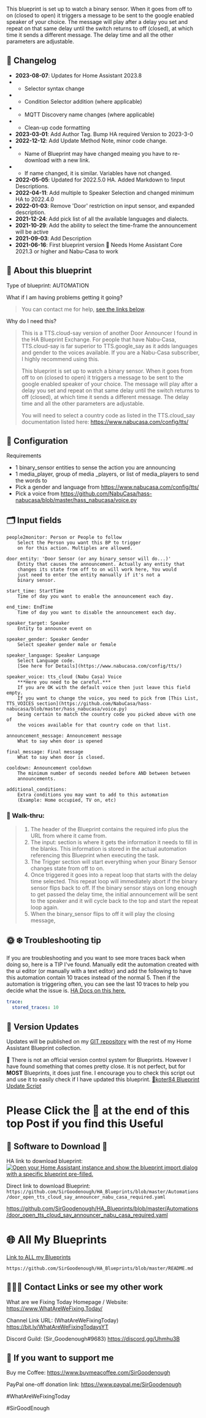 This blueprint is set up to watch a binary sensor. When it goes from off to on (closed to open) it triggers a message to be sent to the google enabled speaker of your choice. The message will play after a delay you set and repeat on that same delay until the switch returns to off (closed), at which time it sends a different message. The delay time and all the other parameters are adjustable.

## 📑 Changelog

* **2023-08-07**: Updates for Home Assistant 2023.8
* * Selector syntax change
* * Condition Selector addition (where applicable)
* * MQTT Discovery name changes (where applicable)
* * Clean-up code formatting
* **2023-03-01**: Add Author Tag. Bump HA required Version to 2023-3-0
* **2022-12-12**: Add Update Method Note, minor code change.
* * Name of Blueprint may have changed meaing you have to re-download with a new link.
* * If name changed, it is similar. Variables have not changed.
* **2022-05-05**: Updated for 2022.5.0 HA. Added Markdown to !input Descriptions.
* **2022-04-11**: Add multiple to Speaker Selection and changed minimum HA to 2022.4.0
* **2022-01-03**: Remove 'Door' restriction on input sensor, and expanded description.
* **2021-12-24**: Add pick list of all the available languages and dialects.
* **2021-10-29**: Add the ability to select the time-frame the announcement will be active
* **2021-09-03**: Add Description
* **2021-06-16**: First blueprint version 🎉 Needs Home Assistant Core 2021.3 or higher and Nabu-Casa to work
<base target="_blank">

## 🔮 About this blueprint

Type of blueprint: AUTOMATION

What if I am having problems getting it going?

> You can contact me for help, [see the links below](https://github.com/SirGoodenough/HA_Blueprints/blob/master/Automations/door_open_tts_cloud_say_announcer_nabu_casa_required.md#contacts).

Why do I need this?

> This is a TTS.cloud-say version of another Door Announcer I found in the HA Blueprint Exchange. For people that have Nabu-Casa, TTS.cloud-say is far superior to TTS.google_say as it adds languages and gender to the voices available. If you are a Nabu-Casa subscriber, I highly recommend using this.
>
> This blueprint is set up to watch a binary sensor. When it goes from off to on (closed to open) it triggers a message to be sent to the google enabled speaker of your choice. The message will play after a delay you set and repeat on that same delay until the switch returns to off (closed), at which time it sends a different message. The delay time and all the other parameters are adjustable.
>
> You will need to select a country code as listed in the TTS.cloud_say documentation listed here:  https://www.nabucasa.com/config/tts/
>

## 🔧 Configuration

Requirements

* 1 binary_sensor entities to sense the action you are announcing
* 1 media_player, group of media _players, or list of media_players to send the words to
* Pick a gender and language from https://www.nabucasa.com/config/tts/
* Pick a voice from https://github.com/NabuCasa/hass-nabucasa/blob/master/hass_nabucasa/voice.py

## 🗂 Input fields

    people2monitor: Person or People to follow
        Select the Person you want this BP to trigger 
        on for this action. Multiples are allowed.

    door_entity: 'Door Sensor (or any binary_sensor will do...)'
        Entity that causes the announcement. Actually any entity that 
        changes its state from off to on will work here, You would
        just need to enter the entity manually if it's not a
        binary sensor.

    start_time: StartTime
        Time of day you want to enable the announcement each day.

    end_time: EndTime
        Time of day you want to disable the announcement each day. 

    speaker_target: Speaker
        Entity to announce event on

    speaker_gender: Speaker Gender
        Select speaker gender male or female

    speaker_language: Speaker Language
        Select Language code.
        [See here for Details](https://www.nabucasa.com/config/tts/)

    speaker_voice: tts_cloud (Nabu Casa) Voice
        ***Here you need to be careful.***
        If you are OK with the default voice then just leave this field empty.
        If you want to change the voice, you need to pick from [This List, TTS_VOICES section](https://github.com/NabuCasa/hass-nabucasa/blob/master/hass_nabucasa/voice.py)
        being certain to match the country code you picked above with one of
        the voices available for that country code on that list.

    announcement_message: Announcement message
        What to say when door is opened

    final_message: Final message
        What to say when door is closed.

    cooldown: Announcement cooldown
        The minimum number of seconds needed before AND between between
        announcements.

    additional_conditions:
        Extra conditions you may want to add to this automation 
        (Example: Home occupied, TV on, etc)

### 🧬 Walk-thru:

> 1. The header of the Blueprint contains the required info plus the URL from where it came from.
> 2. The input: section is where it gets the information it needs to fill in the blanks. This information is stored in the actual automation referencing this Blueprint when executing the task.
> 3. The Trigger section will start everything when your Binary Sensor changes state from off to on.
> 4. Once triggered it goes into a repeat loop that starts with the delay time selected. This repeat loop will immediately abort if the  binary sensor flips back to off. If the binary sensor stays on long enough to get passed the delay time, the initial announcement will be sent to the speaker and it will cycle back to the top and start the repeat loop again.
> 5. When the binary_sensor flips to off it will play the closing message,

## 🌞 ❄️ Troubleshooting tip

If you are troubleshooting and you want to see more traces back when doing so, here is a TIP I've found.
Manually edit the automation created with the ui editor (or manually with a text editor) and add the following to have this automation contain 10 traces instead of the normal 5. Then if the automation is triggering often, you can see the last 10 traces to help you decide what the issue is.
[HA Docs on this here.](https://www.home-assistant.io/docs/automation/troubleshooting/#traces)

```yaml
trace:
  stored_traces: 10
```

## 📩 **Version Updates**

Updates will be published on my [GIT repository](https://github.com/SirGoodenough/HA_Blueprints) with the rest of my Home Assistant Blueprint collection.

📩 There is not an official version control system for Blueprints. However I have found something that comes pretty close. It is not perfect, but for **MOST** Blueprints, it does just fine. I encourage you to check this script out and use it to easily check if I have updated this blueprint. [🔗koter84 Blueprint Update Script ](https://github.com/koter84/HomeAssistant_Blueprints_Update/)

# Please Click the 🧡 at the end of this top Post if you find this Useful

## 📲 **Software to Download** 💾

HA link to download blueprint: [![Open your Home Assistant instance and show the blueprint import dialog with a specific blueprint pre-filled.](https://my.home-assistant.io/badges/blueprint_import.svg)](https://my.home-assistant.io/redirect/blueprint_import/?blueprint_url=https%3A%2F%2Fgithub.com%2FSirGoodenough%2FHA_Blueprints%2Fblob%2Fmaster%2FAutomations%2Fdoor_open_tts_cloud_say_announcer_nabu_casa_required.yaml)

Direct link to  download Blueprint: ```https://github.com/SirGoodenough/HA_Blueprints/blob/master/Automations/door_open_tts_cloud_say_announcer_nabu_casa_required.yaml```

https://github.com/SirGoodenough/HA_Blueprints/blob/master/Automations/door_open_tts_cloud_say_announcer_nabu_casa_required.yaml


# 🌐 All My Blueprints

[Link to ALL my Blueprints](https://github.com/SirGoodenough/HA_Blueprints/blob/master/README.md)

```https://github.com/SirGoodenough/HA_Blueprints/blob/master/README.md```

## <a name="contacts">🤹🏾‍♂️ Contact Links or see my other work</a>

What are we Fixing Today Homepage / Website: https://www.WhatAreWeFixing.Today/

Channel Link URL: (WhatAreWeFixingToday) https://bit.ly/WhatAreWeFixingTodaysYT

Discord Guild: (Sir_Goodenough#9683) https://discord.gg/Uhmhu3B

## 🧀 If you want to support me

Buy me Coffee: https://www.buymeacoffee.com/SirGoodenough

PayPal one-off donation link: https://www.paypal.me/SirGoodenough

#WhatAreWeFixingToday

#SirGoodEnough